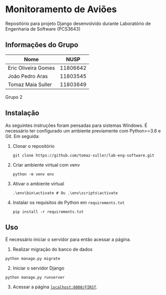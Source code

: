 # Monitoramento de Aviões
Repositório para projeto Django desenvolvido durante Laboratório de Engenharia de Software (PCS3643)

## Informações do Grupo

| Nome                  | NUSP      |
|-----------------------|-----------|
| Eric Oliveira Gomes   | 11806642  |
| João Pedro Aras       | 11803545  |
| Tomaz Maia Suller     | 11803649  |

Grupo 2


## Instalação
As seguintes instruções foram pensadas para sistemas Windows.
É necessário ter configurado um ambiente previamente com Python>=3.6 e Git.
Em seguida:
    
1. Clonar o repositório
    ```
    git clone https://github.com/tomaz-suller/lab-eng-software.git
    ```
2. Criar ambiente virtual com venv
    ```
    python -m venv env
    ```
3. Ativar o ambiente virtual
    ```
    .\env\bin\activate # Ou .\env\scripts\activate
    ```
4. Instalar os requisitos de Python em `requirements.txt`
    ```
    pip install -r requirements.txt
    ```

## Uso
É necessário iniciar o servidor para então acessar a página.
1. Realizar migração do banco de dados
```
python manage.py migrate
```
2. Iniciar o servidor Django
```
python manage.py runserver
```
3. Acessar a página [`localhost:8000/FIRST`](http://localhost:8000/FIRST).
